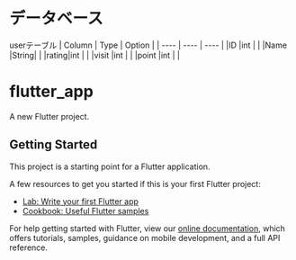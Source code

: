 # データベース

userテーブル
|  Column  | Type | Option |
| ---- | ---- | ---- |
|ID    |int   |      |
|Name  |String|      |
|rating|int   |      |
|visit |int   |      |
|point |int   |      |

# flutter_app

A new Flutter project.

## Getting Started

This project is a starting point for a Flutter application.

A few resources to get you started if this is your first Flutter project:

- [Lab: Write your first Flutter app](https://flutter.dev/docs/get-started/codelab)
- [Cookbook: Useful Flutter samples](https://flutter.dev/docs/cookbook)

For help getting started with Flutter, view our
[online documentation](https://flutter.dev/docs), which offers tutorials,
samples, guidance on mobile development, and a full API reference.
